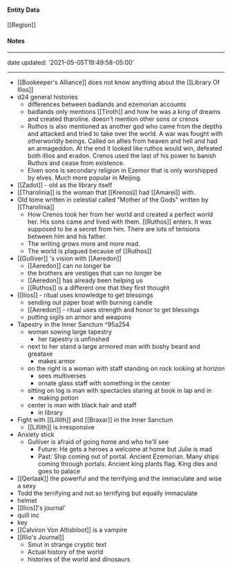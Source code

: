 #### Entity Data

[[Region]]

#### Notes

---
date updated: '2021-05-05T19:49:58-05:00'

---


- [[Bookeeper's Alliance]] does not know anything about the [[Library Of Ilios]]
- d24 general histories
     - differences between badlands and ezemorian accounts
     - badlands only mentions [[Tiroth]] and how he was a king of dreams and created tharoline. doesn't mention other sons or crenos
     - Ruthos is also mentioned as another god who came from the depths and attacked and tried to take over the world. A war was fought with otherworldly beings. Called on allies from heaven and hell and had an armageddon. At the end it looked like ruthos would win, defeated both illios and eradon. Crenos used the last of his power to banish Ruthos and cease from existence.
     - Elven sons is secondary religion in Ezemor that is only worshipped by elves. Much more popular in Meijing.
- [[Zadot]] - old as the library itself
- [[Tharolinia]] is the woman that [[Krenos]] had [[Amarei]] with.
- Old tome written in celestial called "Mother of the Gods" written by [[Tharolinia]]
     - How Crenos took her from her world and created a perfect world her. His sons came and lived with them. [[Ruthos]] enters. It was supposed to be a secret from him. There are lots of tensions between him and his father.
     - The writing grows more and more mad.
     - The world is plagued because of [[Ruthos]]
- [[Gulliver]] 's vision with [[Aeredon]]
     - [[Aeredon]] can no longer be
     - the brothers are vestiges that can no longer be
     - [[Aeredon]] has already been helping us
     - [[Ruthos]] is a different one that they first thought
- [[Ilios]] - ritual uses knowledge to get blessings
     - sending out paper boat with burning candle
     - [[Aeredon]] - ritual uses strength and honor to get blessings
     - putting sigils on armor and weapons
- Tapestry in the Inner Sanctum ^95a254
     - woman sowing large tapestry
          - her tapestry is unfinshed
     - next to her stand a large armored man with bushy beard and greataxe
          - makes armor
     - on the right is a woman with staff standing on rock looking at horizon
          - sees multiverses
          - ornate glass staff with something in the center
     - sitting on log is man with spectacles staring at book in lap and in
          - making potion
     - center is man with black hair and staff
          - in library
- Fight with [[Lillith]] and [[Braxar]] in the Inner Sanctum
     - [[Lillith]] is irresponsive
- Anxiety stick
	- Gulliver is afraid of going home and who he'll see
		- Future: He gets a heroes a welcome at home but Julie is mad
		- Past: Ship coming out of portal. Ancient Ezemorian. Many ships coming through portals. Ancient king plants flag. King dies and goes to palace
- [[Qerlaak]] the powerful and the terrifying and the immaculate and wise a sexy
- Todd the terrifying and not so terrifying but equally immaculate
- helmet
- [[Ilios]]'s journal' 
- quill inc
- key 
- [[Calviron Von Altisbloot]] is a vampire
- [[Illio's Journal]]
	- Smut in strange cryptic text
	- Actual history of the world
	- histories of the world and dinosaurs